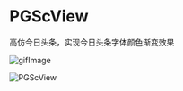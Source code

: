 # PGScView
高仿今日头条，实现今日头条字体颜色渐变效果



![gifImage](https://raw.githubusercontent.com/guoxianlongw/PGScView/master/PGSPic.gif)

![PGScView](https://raw.githubusercontent.com/guoxianlongw/PGScView/master/1.png)

